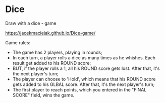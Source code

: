 # Dice
Draw with a dice - game

https://jacekmaciejak.github.io/Dice-game/



Game rules:

- The game has 2 players, playing in rounds;
- In each turn, a player rolls a dice as many times as he whishes. Each result get added to his ROUND score;
- BUT, if the player rolls a 1, all his ROUND score gets lost. After that, it's the next player's turn;
- The player can choose to 'Hold', which means that his ROUND score gets added to his GLBAL score. After that, it's the next player's turn;
- The first player to reach points, which you entered in the "FINAL SCORE" field, wins the game.